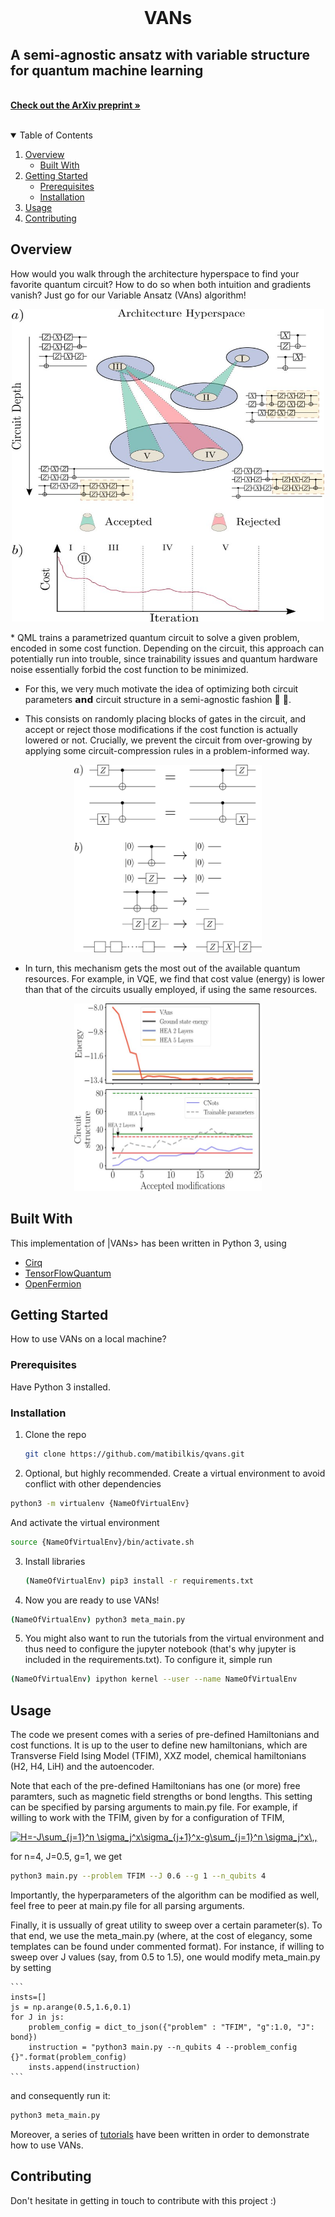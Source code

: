 <br />
<p align="center">


  <h1 align="center">VANs </h3>

  <p align="center">
  <h2>A semi-agnostic ansatz with variable structure for quantum machine learning </h2>
    <br />
    <a href="https://arxiv.org/abs/2103.06712"><strong>Check out the ArXiv preprint »</strong></a>
    <br />
    <br />
   <!-- <a href="https://github.com/othneildrew/Best-README-Template">View Demo</a> -->
  </p>
</p>

<!-- TABLE OF CONTENTS -->
<details open="open">
  <summary>Table of Contents</summary>
  <ol>
    <li>
      <a href="#overview">Overview</a>
      <ul>
        <li><a href="#built-with">Built With</a></li>
      </ul>
    </li>
    <li>
      <a href="#getting-started">Getting Started</a>
      <ul>
        <li><a href="#prerequisites">Prerequisites</a></li>
        <li><a href="#installation">Installation</a></li>
      </ul>
    </li>
    <li><a href="#usage">Usage</a></li>
    <li><a href="#contributing">Contributing</a></li>

  </ol>
</details>



<!-- ABOUT THE PROJECT -->
## Overview

How would you walk through the architecture hyperspace to find your favorite quantum circuit? How to do so when both intuition and gradients vanish? Just go for our Variable Ansatz (VAns) algorithm!
  <p align="center">
<img src="figures_readme/fig1.jpeg" style="width:500px;height:500px;">
</p>
* QML trains a parametrized quantum circuit to solve a given problem, encoded in some cost function. Depending on the circuit, this approach can potentially run into trouble, since trainability issues and quantum hardware noise essentially forbid the cost function to be minimized.

* For this, we very much motivate the idea of optimizing both circuit parameters 𝗮𝗻𝗱 circuit structure in a semi-agnostic fashion :robot: :robot:.

* This consists on randomly placing blocks of gates in the circuit, and accept or reject those modifications if the cost function is actually lowered or not. Crucially, we prevent the circuit from over-growing by applying some circuit-compression rules in a problem-informed way.

<p align="center">
<img src="figures_readme/fig2.png" alt="Logo" style="width:300px;height:300px;">
</p>

* In turn, this mechanism gets the most out of the available quantum resources. For example, in VQE, we find that cost value (energy) is lower than that of the circuits usually employed, if using the same resources.
<p align="center">
<img src="figures_readme/fig3.jpeg" alt="Logo" style="width:300px;height:300px;">
</p>

## Built With

This implementation of |VANs> has been written in Python 3, using
* [Cirq](https://quantumai.google/cirq)
* [TensorFlowQuantum](https://www.tensorflow.org/quantum)
* [OpenFermion](https://quantumai.google/openfermion)


<!-- GETTING STARTED -->
## Getting Started

How to use VANs on a local machine?

### Prerequisites

Have Python 3 installed.

### Installation

1. Clone the repo
   ```sh
   git clone https://github.com/matibilkis/qvans.git
   ```
2. Optional, but highly recommended. Create a virtual environment to avoid conflict with other dependencies
  ```sh
  python3 -m virtualenv {NameOfVirtualEnv}
  ```
  And activate the virtual environment
  ```sh
  source {NameOfVirtualEnv}/bin/activate.sh
  ```
3. Install libraries
   ```sh
   (NameOfVirtualEnv) pip3 install -r requirements.txt
   ```
4. Now you are ready to use VANs!
  ```sh
  (NameOfVirtualEnv) python3 meta_main.py
  ```
5. You might also want to run the tutorials from the virtual environment and thus need to configure the jupyter notebook (that's why jupyter is included in the requirements.txt). To configure it, simple run
```sh
(NameOfVirtualEnv) ipython kernel --user --name NameOfVirtualEnv
```

<!-- USAGE EXAMPLES -->
## Usage

The code we present comes with a series of pre-defined Hamiltonians and cost functions. It is up to the user to define new hamiltonians, which are Transverse Field Ising Model (TFIM), XXZ model, chemical hamiltonians (H2, H4, LiH) and the autoencoder.

Note that each of the pre-defined Hamiltonians has one (or more) free paramters, such as magnetic field strengths or bond lengths. This setting can be specified by parsing arguments to main.py file. For example, if willing to work with the TFIM, given by for a configuration of TFIM,

   <a href="https://www.codecogs.com/eqnedit.php?latex=H=-J\sum_{j=1}^n&space;\sigma_j^x\sigma_{j&plus;1}^x-g\sum_{j=1}^n&space;\sigma_j^x\,," target="_blank"><img src="https://latex.codecogs.com/gif.latex?H=-J\sum_{j=1}^n&space;\sigma_j^x\sigma_{j&plus;1}^x-g\sum_{j=1}^n&space;\sigma_j^x\,," title="H=-J\sum_{j=1}^n \sigma_j^x\sigma_{j+1}^x-g\sum_{j=1}^n \sigma_j^x\,," /></a>

for n=4, J=0.5, g=1, we get

  ```sh
  python3 main.py --problem TFIM --J 0.6 --g 1 --n_qubits 4
  ```
Importantly, the hyperparameters of the algorithm can be modified as well, feel free to peer at main.py file for all parsing arguments.

Finally, it is ussually of great utility to sweep over a certain parameter(s). To that end, we use the meta_main.py (where, at the cost of elegancy, some templates can be found under commented format). For instance, if willing to sweep over J values (say, from 0.5 to 1.5), one would modify meta_main.py by setting

    ```
    insts=[]
    js = np.arange(0.5,1.6,0.1)
    for J in js:
        problem_config = dict_to_json({"problem" : "TFIM", "g":1.0, "J": bond})
        instruction = "python3 main.py --n_qubits 4 --problem_config {}".format(problem_config)
        insts.append(instruction)
    ```
and consequently run it:

  ```sh
  python3 meta_main.py
  ```
Moreover, a series of <a href= https://github.com/matibilkis/qvans/tree/master/tutorials>tutorials</a> have been written in order to demonstrate how to use VANs.

<!-- CONTRIBUTING -->
## Contributing

Don't hesitate in getting in touch to contribute with this project :)
